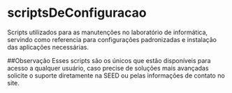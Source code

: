 # scriptsDeConfiguracao
Scripts utilizados para as manutenções no laboratório de informática, servindo como referencia para configurações padronizadas e instalação das aplicações necessárias.

##Observação
Esses scripts são os únicos que estão disponíveis para acesso a qualquer usuário, caso precise de soluções mais avançadas solicite o suporte diretamente na SEED ou pelas informações de contato no site. 
